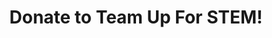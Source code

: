 ---
title: Donate to Team Up For STEM!

donation_items: 
  - title: "basic donation"
    description: ""
    price: "25"
    button: Donate To Us
    stripe_id: price_1RjOm1H5BRP1wdS78pVJ7ylw
    donation_feature:
      - "Thank you for your kind donation!"
  - title: "pro donation"
    description: ""
    price: "100"
    button: Donate To Us
    stripe_id: price_1RjOmLH5BRP1wdS78FQG5mxB
    donation_feature:
      - "Wow! Many thanks for such a generous donation!!"
  # - title: "mvp donation"
  #   description: ""
  #   price: "500"
  #   button: Donate To Us
  #   stripe_id: price_1RjOmVH5BRP1wdS70sfTaNDO
  #   donation_feature:
  #     - "A whole-hearted thank you from the whole team." 
  #     - "Thank you so very much for your donation!"
  - title: "custom donation"
    description: ""
    price: "$"
    button: "Custom Donation"
    strip_url: "https://buy.stripe.com/dRmeVd67oci71eg4lAcIE00"
    stripe_id: null
    donation_feature:
     - "We appreciate any and all donations!"
---
